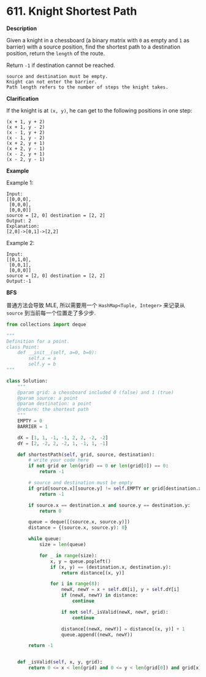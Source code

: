 # 611. Knight Shortest Path

**Description**

Given a knight in a chessboard (a binary matrix with `0` as empty and `1` as barrier) with a source position, find the shortest path to a destination position, return the `length` of the route.

Return `-1` if destination cannot be reached.

```
source and destination must be empty.
Knight can not enter the barrier.
Path length refers to the number of steps the knight takes.
```

**Clarification**

If the knight is at `(x, y)`, he can get to the following positions in one step:

```
(x + 1, y + 2)
(x + 1, y - 2)
(x - 1, y + 2)
(x - 1, y - 2)
(x + 2, y + 1)
(x + 2, y - 1)
(x - 2, y + 1)
(x - 2, y - 1)
```


**Example**

Example 1:

```
Input:
[[0,0,0],
 [0,0,0],
 [0,0,0]]
source = [2, 0] destination = [2, 2] 
Output: 2
Explanation:
[2,0]->[0,1]->[2,2]
```

Example 2:

```
Input:
[[0,1,0],
 [0,0,1],
 [0,0,0]]
source = [2, 0] destination = [2, 2] 
Output:-1
```

**BFS**

普通方法会导致 MLE, 所以需要用一个 `HashMap<Tuple, Integer>` 来记录从 `source` 到当前每一个位置走了多少步.

```python
from collections import deque

"""
Definition for a point.
class Point:
    def __init__(self, a=0, b=0):
        self.x = a
        self.y = b
"""

class Solution:
    """
    @param grid: a chessboard included 0 (false) and 1 (true)
    @param source: a point
    @param destination: a point
    @return: the shortest path 
    """
    EMPTY = 0
    BARRIER = 1

    dX = [1, 1, -1, -1, 2, 2, -2, -2]
    dY = [2, -2, 2, -2, 1, -1, 1, -1]

    def shortestPath(self, grid, source, destination):
        # write your code here
        if not grid or len(grid) == 0 or len(grid[0]) == 0:
            return -1

        # source and destination must be empty
        if grid[source.x][source.y] != self.EMPTY or grid[destination.x][destination.y] != self.EMPTY:
            return -1

        if source.x == destination.x and source.y == destination.y:
            return 0

        queue = deque([(source.x, source.y)])
        distance = {(source.x, source.y): 0}

        while queue:
            size = len(queue)

            for _ in range(size):
                x, y = queue.popleft()
                if (x, y) == (destination.x, destination.y):
                    return distance[(x, y)]

                for i in range(8):
                    newX, newY = x + self.dX[i], y + self.dY[i]
                    if (newX, newY) in distance:
                        continue

                    if not self._isValid(newX, newY, grid):
                        continue

                    distance[(newX, newY)] = distance[(x, y)] + 1
                    queue.append((newX, newY))

        return -1


    def _isValid(self, x, y, grid):
        return 0 <= x < len(grid) and 0 <= y < len(grid[0]) and grid[x][y] == self.EMPTY
```

